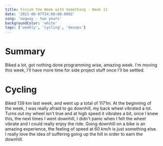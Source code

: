 ```yaml
---
title: Finish the Week with Something - Week 11
date: '2021-06-07T24:00:00.000Z'
song: 'oogway - two years'
backgroundColor: 'white'
tags: ['weekly', 'cycling', 'devops']
---
```


# Summary

Biked a lot, got nothing done programming wise, amazing week. I'm moving this week, I'll have more time for side project stuff once I'll be
settled.

# Cycling

Biked 139 km last week, and went up a total of 1171m. At the beginning of the week, I was really afraid to go downhill,
my back wheel vibrated a lot. Turns out my wheel isn't true and at high speed it vibrates a bit, once I knew this,
the next times I went downhill, I didn't panic when I felt the wheel vibrate and I could really enjoy the ride. Going downhill on a bike
is an amazing experience, the feeling of speed at 60 km/h is just something else. I really love the idea of suffering going up the hill in
order to earn the downhill.
